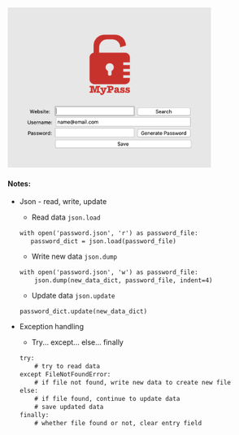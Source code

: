 <img src="https://github.com/hoytlui/Experiments/blob/main/Json%2C%20exception%20handling%20-%20password%20manager/image.png" width="400">

#### Notes:


- Json - read, write, update
  - Read data `json.load`
  ```
  with open('password.json', 'r') as password_file:
     password_dict = json.load(password_file)
  ```
  - Write new data `json.dump`
  ```
  with open('password.json', 'w') as password_file:
      json.dump(new_data_dict, password_file, indent=4)
  ```
  - Update data `json.update`
  ```
  password_dict.update(new_data_dict)
  ```

- Exception handling
  - Try... except... else... finally
  ```
  try:
      # try to read data
  except FileNotFoundError:
      # if file not found, write new data to create new file
  else:
      # if file found, continue to update data
      # save updated data
  finally:    
      # whether file found or not, clear entry field
  ```
